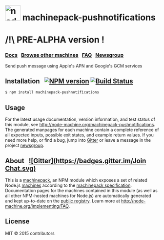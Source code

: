 <h1>
  <a href="http://node-machine.org" title="Node-Machine public registry"><img alt="node-machine logo" title="Node-Machine Project" src="http://node-machine.org/images/machine-anthropomorph-for-white-bg.png" width="50" /></a>
  machinepack-pushnotifications
</h1>

# /!\ PRE-ALPHA version ! 
### [Docs](http://node-machine.org/machinepack-pushnotifications) &nbsp; [Browse other machines](http://node-machine.org/machinepacks) &nbsp;  [FAQ](http://node-machine.org/implementing/FAQ)  &nbsp;  [Newsgroup](https://groups.google.com/forum/?hl=en#!forum/node-machine)

Send push message using Apple's APN and Google's GCM services


## Installation &nbsp; [![NPM version](https://badge.fury.io/js/machinepack-pushnotifications.svg)](http://badge.fury.io/js/machinepack-pushnotifications) [![Build Status](https://travis-ci.org/mikermcneil/machinepack-pushnotifications.png?branch=master)](https://travis-ci.org/mikermcneil/machinepack-pushnotifications)

```sh
$ npm install machinepack-pushnotifications
```

## Usage

For the latest usage documentation, version information, and test status of this module, see <a href="http://node-machine.org/machinepack-pushnotifications" title="Send push message using Apple's APN and Google's GCM services (for node.js)">http://node-machine.org/machinepack-pushnotifications</a>.  The generated manpages for each machine contain a complete reference of all expected inputs, possible exit states, and example return values.  If you need more help, or find a bug, jump into [Gitter](https://gitter.im/node-machine/general) or leave a message in the project [newsgroup](https://groups.google.com/forum/?hl=en#!forum/node-machine).

## About  &nbsp; [![Gitter](https://badges.gitter.im/Join Chat.svg)](https://gitter.im/node-machine/general?utm_source=badge&utm_medium=badge&utm_campaign=pr-badge&utm_content=badge)

This is a [machinepack](http://node-machine.org/machinepacks), an NPM module which exposes a set of related Node.js [machines](http://node-machine.org/spec/machine) according to the [machinepack specification](http://node-machine.org/spec/machinepack).
Documentation pages for the machines contained in this module (as well as all other NPM-hosted machines for Node.js) are automatically generated and kept up-to-date on the <a href="http://node-machine.org" title="Public machine registry for Node.js">public registry</a>.
Learn more at <a href="http://node-machine.org/implementing/FAQ" title="Machine Project FAQ (for implementors)">http://node-machine.org/implementing/FAQ</a>.

## License

MIT &copy; 2015 contributors

